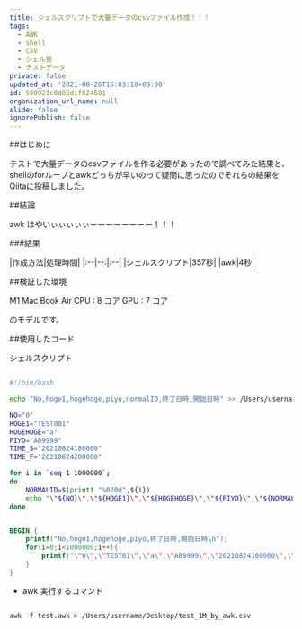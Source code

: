 ```yaml
---
title: シェルスクリプトで大量データのcsvファイル作成！！！
tags:
  - AWK
  - shell
  - CSV
  - シェル芸
  - テストデータ
private: false
updated_at: '2021-08-26T16:03:10+09:00'
id: 590921c0d85d1f624681
organization_url_name: null
slide: false
ignorePublish: false
---
```

##はじめに

テストで大量データのcsvファイルを作る必要があったので調べてみた結果と、shellのforループとawkどっちが早いのって疑問に思ったのでそれらの結果をQiitaに投稿しました。

##結論

awk はやいぃぃぃぃぃーーーーーーーー！！！

###結果

|作成方法|処理時間|
|:--|--:|:--|
|シェルスクリプト|357秒|
|awk|4秒|

##検証した環境

M1 Mac Book Air
CPU : 8 コア
GPU : 7 コア

のモデルです。

##使用したコード

シェルスクリプト

```shell:test.sh

#!/bim/bash

echo "No,hoge1,hogehoge,piyo,normalID,終了日時,開始日時" >> /Users/username/Desktop/test_1M_by_shell.csv

NO="0"
HOGE1="TEST001"
HOGEHOGE="a"
PIYO="AB9999"
TIME_S="20210824180000"
TIME_F="20210824200000"

for i in `seq 1 1000000`;
do
    NORMALID=$(printf "%020d",${i})
    echo "\"${NO}\",\"${HOGE1}\",\"${HOGEHOGE}\",\"${PIYO}\",\"${NORMALID}\",\"${TIME_S}\",\"${TIME_F}\"" >> /Users/username/Desktop/test_1M_by_shell.csv
done

```

```awk:test.awk

BEGIN {
    printf("No,hoge1,hogehoge,piyo,終了日時,開始日時\n");
    for(i=0;i<1000000;i++){
        printf("\"0\",\"TEST01\",\"a\",\"AB9999\",\"20210824180000\",\"20210824200000\"\n");
    }
}

```

 - awk 実行するコマンド

~~~

awk -f test.awk > /Users/username/Desktop/test_1M_by_awk.csv

~~~

